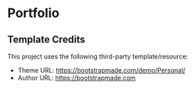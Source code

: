 # Portfolio


## Template Credits

This project uses the following third-party template/resource:

-  Theme URL: https://bootstrapmade.com/demo/Personal/
-  Author URL: https://bootstrapmade.com
